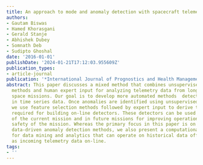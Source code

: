 ```yaml
---
title: An approach to mode and anomaly detection with spacecraft telemetry data
authors:
- Gautam Biswas
- Hamed Khorasgani
- Gerald Stanje
- Abhishek Dubey
- Somnath Deb
- Sudipto Ghoshal
date: '2016-01-01'
publishDate: '2024-01-21T17:12:03.955609Z'
publication_types:
- article-journal
publication: '*International Journal of Prognostics and Health Management*'
abstract: This paper discusses a mixed method that combines unsupervised learning
  methods and human expert input for analyzing telemetry data from long-duration robotic
  space missions. Our goal is to develop more automated methods  detecting anomalies
  in time series data. Once anomalies are identified using unsupervised learning methods
  we use feature selection methods followed by expert input to derive the knowledge
  required for building on-line detectors. These detectors can be used in later phases
  of the current mission and in future missions for improving operations and overall
  safety of the mission. Whereas the primary focus in this paper is on developing
  data-driven anomaly detection methods, we also present a computational platform
  for data mining and analytics that can operate on historical data offline, as well
  as incoming telemetry data on-line.
tags:
- ''
---
```

